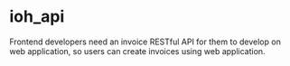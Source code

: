 # ioh_api
Frontend developers need an invoice RESTful API for them to develop on web application, so users can create invoices using web application.
